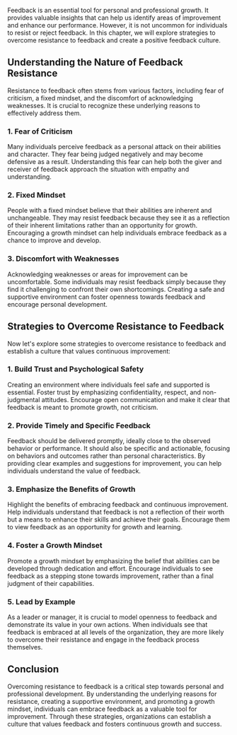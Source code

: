 
Feedback is an essential tool for personal and professional growth. It provides valuable insights that can help us identify areas of improvement and enhance our performance. However, it is not uncommon for individuals to resist or reject feedback. In this chapter, we will explore strategies to overcome resistance to feedback and create a positive feedback culture.

Understanding the Nature of Feedback Resistance
-----------------------------------------------

Resistance to feedback often stems from various factors, including fear of criticism, a fixed mindset, and the discomfort of acknowledging weaknesses. It is crucial to recognize these underlying reasons to effectively address them.

### 1. Fear of Criticism

Many individuals perceive feedback as a personal attack on their abilities and character. They fear being judged negatively and may become defensive as a result. Understanding this fear can help both the giver and receiver of feedback approach the situation with empathy and understanding.

### 2. Fixed Mindset

People with a fixed mindset believe that their abilities are inherent and unchangeable. They may resist feedback because they see it as a reflection of their inherent limitations rather than an opportunity for growth. Encouraging a growth mindset can help individuals embrace feedback as a chance to improve and develop.

### 3. Discomfort with Weaknesses

Acknowledging weaknesses or areas for improvement can be uncomfortable. Some individuals may resist feedback simply because they find it challenging to confront their own shortcomings. Creating a safe and supportive environment can foster openness towards feedback and encourage personal development.

Strategies to Overcome Resistance to Feedback
---------------------------------------------

Now let's explore some strategies to overcome resistance to feedback and establish a culture that values continuous improvement:

### 1. Build Trust and Psychological Safety

Creating an environment where individuals feel safe and supported is essential. Foster trust by emphasizing confidentiality, respect, and non-judgmental attitudes. Encourage open communication and make it clear that feedback is meant to promote growth, not criticism.

### 2. Provide Timely and Specific Feedback

Feedback should be delivered promptly, ideally close to the observed behavior or performance. It should also be specific and actionable, focusing on behaviors and outcomes rather than personal characteristics. By providing clear examples and suggestions for improvement, you can help individuals understand the value of feedback.

### 3. Emphasize the Benefits of Growth

Highlight the benefits of embracing feedback and continuous improvement. Help individuals understand that feedback is not a reflection of their worth but a means to enhance their skills and achieve their goals. Encourage them to view feedback as an opportunity for growth and learning.

### 4. Foster a Growth Mindset

Promote a growth mindset by emphasizing the belief that abilities can be developed through dedication and effort. Encourage individuals to see feedback as a stepping stone towards improvement, rather than a final judgment of their capabilities.

### 5. Lead by Example

As a leader or manager, it is crucial to model openness to feedback and demonstrate its value in your own actions. When individuals see that feedback is embraced at all levels of the organization, they are more likely to overcome their resistance and engage in the feedback process themselves.

Conclusion
----------

Overcoming resistance to feedback is a critical step towards personal and professional development. By understanding the underlying reasons for resistance, creating a supportive environment, and promoting a growth mindset, individuals can embrace feedback as a valuable tool for improvement. Through these strategies, organizations can establish a culture that values feedback and fosters continuous growth and success.
